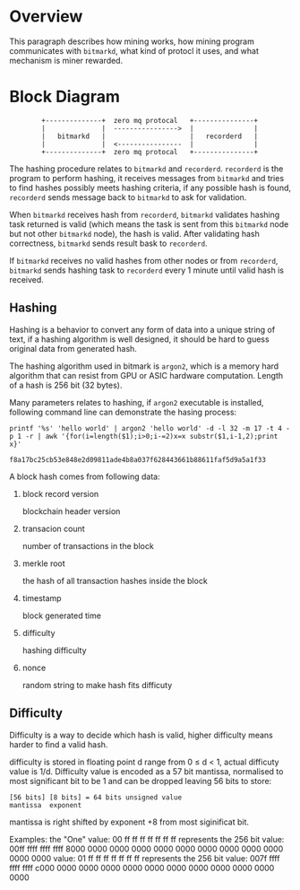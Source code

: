 # Overview

This paragraph describes how mining works, how mining program communicates with `bitmarkd`, what kind of protocl it uses, and what mechanism is miner rewarded.

# Block Diagram

            +--------------+  zero mq protocal   +---------------+
            |              |  ---------------->  |               |
            |   bitmarkd   |                     |   recorderd   |
            |              |  <----------------  |               |
            +--------------+  zero mq protocal   +---------------+

The hashing procedure relates to `bitmarkd` and `recorderd`. `recorderd` is the program to perform hashing, it receives messages from `bitmarkd` and tries to find hashes possibly meets hashing criteria, if any possible hash is found, `recorderd` sends message back to `bitmarkd` to ask for validation.

When `bitmarkd` receives hash from `recorderd`, `bitmarkd` validates hashing task returned is valid (which means the task is sent from this `bitmarkd` node but not other `bitmarkd` node), the hash is valid. After validating hash correctness, `bitmarkd` sends result bask to `recorderd`.

If `bitmarkd` receives no valid hashes from other nodes or from `recorderd`, `bitmarkd` sends hashing task to `recorderd` every 1 minute until valid hash is received.

## Hashing

Hashing is a behavior to convert any form of data into a unique string of text, if a hashing algorithm is well designed, it should be hard to guess original data from generated hash.

The hashing algorithm used in bitmark is `argon2`, which is a memory hard algorithm that can resist from GPU or ASIC hardware computation. Length of a hash is 256 bit (32 bytes).

Many parameters relates to hashing, if `argon2` executable is installed, following command line can demonstrate the hasing process:

```
printf '%s' 'hello world' | argon2 'hello world' -d -l 32 -m 17 -t 4 -p 1 -r | awk '{for(i=length($1);i>0;i-=2)x=x substr($1,i-1,2);print x}'

f8a17bc25cb53e848e2d09811ade4b8a037f628443661b88611faf5d9a5a1f33
```

A block hash comes from following data:

1. block record version

    blockchain header version

1. transacion count

    number of transactions in the block

1. merkle root

    the hash of all transaction hashes inside the block

1. timestamp

    block generated time

1. difficulty

    hashing difficulty

1. nonce

    random string to make hash fits difficuty

## Difficulty

Difficulty is a way to decide which hash is valid, higher difficulty means harder to find a valid hash.

difficulty is stored in floating point d range from 0 ≤ d < 1, actual difficuty value is 1/d. Difficulty value is encoded as a 57 bit mantissa, normalised to most significant bit to be 1 and can be dropped leaving 56 bits to store:

    [56 bits] [8 bits] = 64 bits unsigned value
    mantissa  exponent

mantissa is right shifted by exponent +8 from most siginificat bit.

Examples:
the "One" value:                00 ff  ff ff  ff ff  ff ff
represents the 256 bit value:   00ff ffff ffff ffff 8000 0000 0000 0000 0000 0000 0000 0000 0000 0000 0000 0000
value:                          01 ff  ff ff  ff ff  ff ff
represents the 256 bit value:   007f ffff ffff ffff c000 0000 0000 0000 0000 0000 0000 0000 0000 0000 0000 0000
